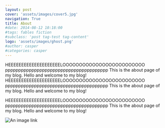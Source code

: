 ```yaml
---
layout: post
cover: 'assets/images/cover5.jpg'
navigation: True
title: About
#date: 2014-08-12 10:18:00
#tags: fables fiction
#subclass: 'post tag-test tag-content'
logo: 'assets/images/ghost.png'
#author: casper
#categories: casper
---
```

HEEEEEEEEEEEEEEEEEEEELOOOOOOOOOOOOOOOOOOOOOOOOO
ppppppppppppppppppppppppppppppppppppppp
This is the about page of my blog.
Hello and welcome to my blog!
HEEEEEEEEEEEEEEEEEEEELOOOOOOOOOOOOOOOOOOOOOOOOO
ppppppppppppppppppppppppppppppppppppppp
This is the about page of my blog.
Hello and welcome to my blog!

HEEEEEEEEEEEEEEEEEEEELOOOOOOOOOOOOOOOOOOOOOOOOO
ppppppppppppppppppppppppppppppppppppppp
This is the about page of my blog.
Hello and welcome to my blog!


![An image link](/assets/images/screen1.png)

